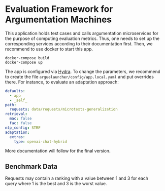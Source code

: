 # Evaluation Framework for Argumentation Machines

This application holds test cases and calls argumentation microservices for the purpose of computing evaluation metrics.
Thus, one needs to set up the corresponding services according to their documentation first.
Then, we recommend to use docker to start this app.

```shell
docker-compose build
docker-compose up
```

The app is configured via [Hydra](https://hydra.cc).
To change the parameters, we recommend to create the file `arguelauncher/config/app.local.yaml` and put overrides there.
For instance, to evaluate an adaptation approach:

```yaml
defaults:
  - app
  - _self_
path:
  requests: data/requests/microtexts-generalization
retrieval:
  mac: false
  fac: false
nlp_config: STRF
adaptation:
  extras:
    type: openai-chat-hybrid
```

More documentation will follow for the final version.

## Benchmark Data

Requests may contain a ranking with a value between 1 and 3 for each query where 1 is the best and 3 is the worst value.
